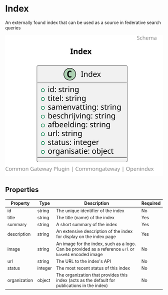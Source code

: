 # Index

An externally found index that can be used as a source in federative search queries

![Class Diagram](https://github.com/CommonGateway/OpenIndex/blob/documentation-2024/docs/schema/Index.svg)

## Properties

| Property | Type | Description | Required |
|----------|------|-------------|----------|
| id | string | The unique identifier of the index | No |
| title | string | The title (name) of the index | Yes |
| summary | string | A short summary of the index | Yes |
| description | string | An extensive description of the index for display on the index page | Yes |
| image | string | An image for the index, such as a logo. Can be provided as a reference `url` or `base64` encoded image | No |
| url | string | The URL to the index's API | No |
| status | integer | The most recent status of this index | No |
| organization | object | The organization that provides this index (acts as the default for publications in the index) | No |
